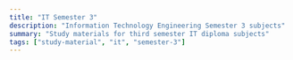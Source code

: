 ```yaml
---
title: "IT Semester 3"
description: "Information Technology Engineering Semester 3 subjects"
summary: "Study materials for third semester IT diploma subjects"
tags: ["study-material", "it", "semester-3"]
---
```

